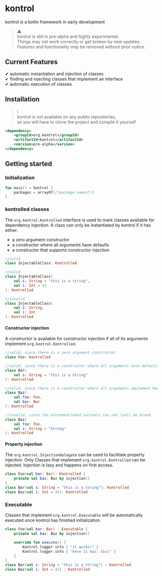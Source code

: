 # kontrol

kontrol is a kotlin framework in early development

> ⚠\
> kontrol is still in pre-alpha and highly experimental.\
> Things may not work correctly or get broken by new updates.\
> Features and functionality may be removed without prior notice.

## Current Features

✔ automatic instantiation and injection of classes\
✔ finding and injecting classes that implement an interface\
✔ automatic execution of classes

## Installation

> ℹ\
> kontrol is not available on any public repositories,\
> so you will have to clone the project and compile it yourself

````xml
<dependency>
    <groupId>org.kontrol</groupId>
    <artifactId>kontrol</artifactId>
    <version>pre-alpha</version>
</dependency>
````

## Getting started

### Initialization
````kotlin
fun main() = kontrol {
    packages = arrayOf(/*package names*/)
}
````

### kontrolled classes
The ``org.kontrol.Kontrolled`` interface is used to mark classes available for dependency injection.
A class can only be instantiated by kontrol if it has either:
- a zero argument constructor
- a constructor where all arguments have defaults
- a constructor that supports constructor injection

````kotlin
//valid
class InjectableClass: Kontrolled

//valid
class InjectableClass(
    val s: String = "this is a string",
    val i: Int = 42
): Kontrolled

//invalid
class InjectableClass(
    val s: String,
    val i: Int
): Kontrolled
````

#### Constructor injection
A constructor is available for constructor injection if all of its
arguments implement ``org.kontrol.Kontrolled``.

````kotlin
//valid, since there is a zero argument constructor
class Foo: Kontrolled

//valid, since there is a constructor where all arguments have defaults
class Bar(
    val s: String = "this is a String"
): Kontrolled

//valid, since there is a constructor where all arguments implement Kontrolled
class Baz(
    val foo: Foo,
    val bar: Bar
): Kontrolled

//invalid, since the aforementioned variants can not (yet) be mixed
class Baz(
    val foo: Foo,
    val s: String = "String"
): Kontrolled
````

#### Property injection
The ``org.kontrol.InjectionDelegate`` can be used to facilitate property injection. Only Classes
that implement ``org.kontrol.Kontrolled`` can be injected. Injection is lazy and happens on
first access.
````kotlin
class Foo(val bar: Bar): Kontrolled {
    private val baz: Baz by injection()
}
class Bar(val s: String = "this is a String"): Kontrolled
class Baz(val i: Int = 42): Kontrolled
````

### Executable
Classes that implement ``org.kontrol.Executable`` will be automatically executed
once kontrol has finished initialization

````kotlin
class Foo(val bar: Bar) : Executable {
    private val baz: Baz by injection()

    override fun execute() {
        Kontrol.logger.info { "it works!" }
        Kontrol.logger.info { "here is baz: $baz" }
    }
}
class Bar(val s: String = "this is a String") : Kontrolled
class Baz(val i: Int = 42) : Kontrolled
````